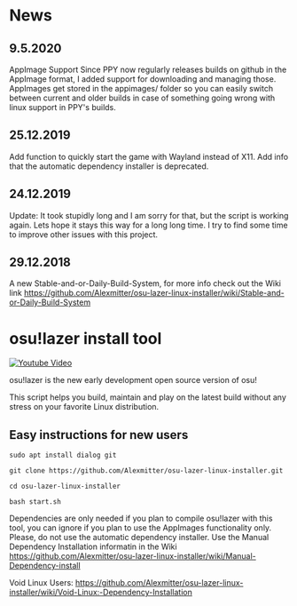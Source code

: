 # News

## 9.5.2020
AppImage Support
Since PPY now regularly releases builds on github in the AppImage format, I added support for downloading and managing those.
AppImages get stored in the appimages/ folder so you can easily switch between current and older builds in case of something going wrong with linux support in PPY's builds.

## 25.12.2019
Add function to quickly start the game with Wayland instead of X11.
Add info that the automatic dependency installer is deprecated.

## 24.12.2019
Update: It took stupidly long and I am sorry for that, but the script is working again.
Lets hope it stays this way for a long long time.
I try to find some time to improve other issues with this project.

## 29.12.2018
A new Stable-and-or-Daily-Build-System, for more info check out the Wiki link
https://github.com/Alexmitter/osu-lazer-linux-installer/wiki/Stable-and-or-Daily-Build-System

# osu!lazer install tool

[![Youtube Video](https://img.youtube.com/vi/doMdNU4I-u4.jpg)](https://www.youtube.com/watch?v=doMdNU4I-u4 "osu!lazer installer")

osu!lazer is the new early development open source version of osu!

This script helps you build, maintain and play on the latest build without any stress on your favorite Linux distribution.

## Easy instructions for new users

`sudo apt install dialog git`

`git clone https://github.com/Alexmitter/osu-lazer-linux-installer.git`

`cd osu-lazer-linux-installer`

`bash start.sh`

Dependencies are only needed if you plan to compile osu!lazer with this tool, you can ignore if you plan to use the AppImages functionality only.
Please, do not use the automatic dependency installer.
Use the Manual Dependency Installation informatin in the Wiki
https://github.com/Alexmitter/osu-lazer-linux-installer/wiki/Manual-Dependency-install

Void Linux Users: https://github.com/Alexmitter/osu-lazer-linux-installer/wiki/Void-Linux:-Dependency-Installation
